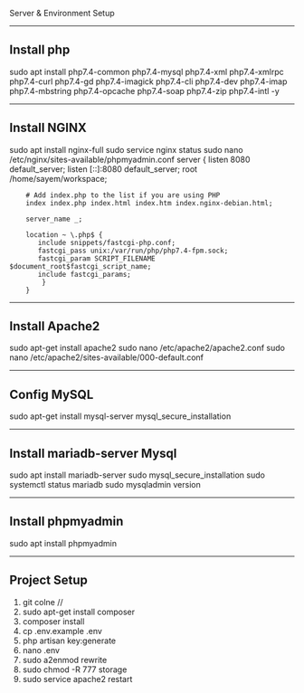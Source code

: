 Server & Environment Setup

---------------------------------
Install php 
---------------------------------
sudo apt install php7.4-common php7.4-mysql php7.4-xml php7.4-xmlrpc php7.4-curl php7.4-gd php7.4-imagick php7.4-cli php7.4-dev php7.4-imap php7.4-mbstring php7.4-opcache php7.4-soap php7.4-zip php7.4-intl -y

--------------------------------
Install NGINX
--------------------------------
sudo apt install nginx-full 
sudo service nginx status
sudo nano /etc/nginx/sites-available/phpmyadmin.conf
server {
        listen 8080 default_server;
        listen [::]:8080 default_server;
        root /home/sayem/workspace;

        # Add index.php to the list if you are using PHP
        index index.php index.html index.htm index.nginx-debian.html;

        server_name _;

        location ~ \.php$ {
           include snippets/fastcgi-php.conf;
           fastcgi_pass unix:/var/run/php/php7.4-fpm.sock;
           fastcgi_param SCRIPT_FILENAME $document_root$fastcgi_script_name;
           include fastcgi_params;
            }
        }

--------------------------------
Install Apache2
--------------------------------
sudo apt-get install apache2
sudo nano /etc/apache2/apache2.conf 
sudo nano /etc/apache2/sites-available/000-default.conf

------------------------------------
Config MySQL
------------------------------------
sudo apt-get install mysql-server
mysql_secure_installation

--------------------------------
Install mariadb-server Mysql
-------------------------------
sudo apt install mariadb-server
sudo mysql_secure_installation
sudo systemctl status mariadb
sudo mysqladmin version

--------------------------------
Install phpmyadmin
------------------------------
sudo apt install phpmyadmin

--------------------------------
Project Setup
-------------------------------
1. git colne //
1. sudo apt-get install composer
2. composer install
3. cp .env.example .env
4. php artisan key:generate
5. nano .env
6. sudo a2enmod rewrite
7. sudo chmod -R 777 storage
7. sudo service apache2 restart
